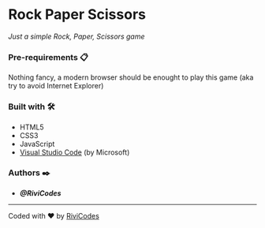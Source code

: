 # Rock Paper Scissors

_Just a simple Rock, Paper, Scissors game_

### Pre-requirements 📋

Nothing fancy, a modern browser should be enought to play this game (aka try to avoid Internet Explorer)

### Built with 🛠️

* HTML5
* CSS3
* JavaScript
* [Visual Studio Code](https://code.visualstudio.com/) (by Microsoft)

### Authors ✒️

* ***@RiviCodes***

---

Coded with ❤️ by [RiviCodes](https://github.com/RiviCodes)

